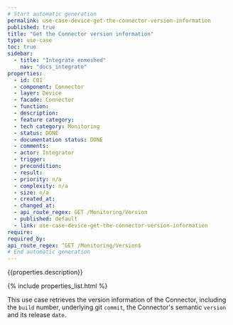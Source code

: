 ```yaml
---
# Start automatic generation
permalink: use-case-device-get-the-connector-version-information
published: true
title: "Get the Connector version information"
type: use-case
toc: true
sidebar:
  - title: "Integrate enmeshed"
    nav: "docs_integrate"
properties:
  - id: C01
  - component: Connector
  - layer: Device
  - facade: Connector
  - function:
  - description:
  - feature category:
  - tech category: Monitoring
  - status: DONE
  - documentation status: DONE
  - comments:
  - actor: Integrator
  - trigger:
  - precondition:
  - result:
  - priority: n/a
  - complexity: n/a
  - size: n/a
  - created_at:
  - changed_at:
  - api_route_regex: GET /Monitoring/Version
  - published: default
  - link: use-case-device-get-the-connector-version-information
require:
required_by:
api_route_regex: ^GET /Monitoring/Version$
# End automatic generation
---
```


{{properties.description}}

{% include properties_list.html %}

This use case retrieves the version information of the Connector, including the `build` number, underlying git `commit`, the Connector's semantic `version` and its release `date`.
